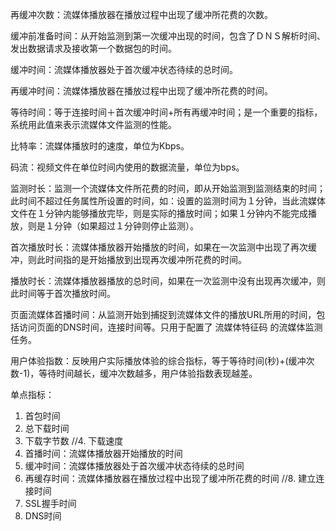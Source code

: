再缓冲次数：流媒体播放器在播放过程中出现了缓冲所花费的次数。

缓冲前准备时间：从开始监测到第一次缓冲出现的时间，包含了ＤＮＳ解析时间、发出数据请求及接收第一个数据包的时间。

缓冲时间：流媒体播放器处于首次缓冲状态待续的总时间。

再缓冲时间：流媒体播放器在播放过程中出现了缓冲所花费的时间。

等待时间：等于连接时间＋首次缓冲时间+所有再缓冲时间；是一个重要的指标，系统用此值来表示流媒体文件监测的性能。

比特率：流媒体播放时的速度，单位为Kbps。

码流：视频文件在单位时间内使用的数据流量，单位为bps。

监测时长：监测一个流媒体文件所花费的时间，即从开始监测到监测结束的时间；此时间不超过任务属性所设置的时间，如：设置的监测时间为１分钟，当此流媒体文件在１分钟内能够播放完毕，则是实际的播放时间；如果１分钟内不能完成播放，则是１分钟（如果超过１分钟则停止监测）。

首次播放时长：流媒体播放器开始播放的时间，如果在一次监测中出现了再次缓冲，则此时间指的是开始播放到出现再次缓冲所花费的时间。

播放时长：流媒体播放器播放的总时间，如果在一次监测中没有出现再次缓冲，则此时间等于首次播放时间。

页面流媒体首播时间：从监测开始到捕捉到流媒体文件的播放URL所用的时间，包括访问页面的DNS时间，连接时间等。只用于配置了 流媒体特征码 的流媒体监测任务。

用户体验指数：反映用户实际播放体验的综合指标，等于等待时间(秒)+(缓冲次数-1)，等待时间越长，缓冲次数越多，用户体验指数表现越差。




单点指标：
1. 首包时间
2. 总下载时间
3. 下载字节数
//4. 下载速度
5. 首播时间：流媒体播放器开始播放的时间
6. 缓冲时间：流媒体播放器处于首次缓冲状态待续的总时间
7. 再缓存时间：流媒体播放器在播放过程中出现了缓冲所花费的时间
//8. 建立连接时间
9. SSL握手时间
10. DNS时间